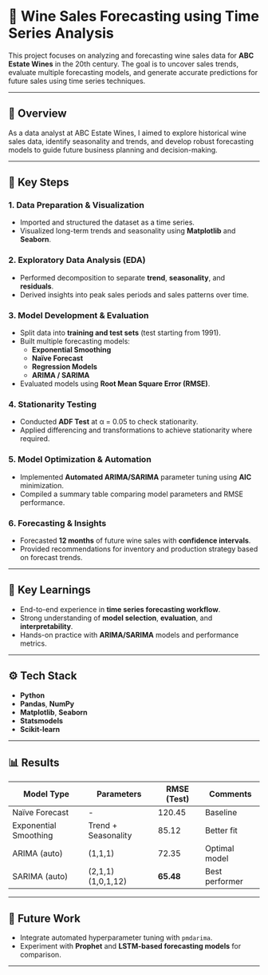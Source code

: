 # 🍷 Wine Sales Forecasting using Time Series Analysis

This project focuses on analyzing and forecasting wine sales data for **ABC Estate Wines** in the 20th century. The goal is to uncover sales trends, evaluate multiple forecasting models, and generate accurate predictions for future sales using time series techniques.

---

## 📘 Overview
As a data analyst at ABC Estate Wines, I aimed to explore historical wine sales data, identify seasonality and trends, and develop robust forecasting models to guide future business planning and decision-making.

---

## 🧩 Key Steps

### 1. Data Preparation & Visualization
- Imported and structured the dataset as a time series.
- Visualized long-term trends and seasonality using **Matplotlib** and **Seaborn**.

### 2. Exploratory Data Analysis (EDA)
- Performed decomposition to separate **trend**, **seasonality**, and **residuals**.
- Derived insights into peak sales periods and sales patterns over time.

### 3. Model Development & Evaluation
- Split data into **training and test sets** (test starting from 1991).
- Built multiple forecasting models:
  - **Exponential Smoothing**
  - **Naïve Forecast**
  - **Regression Models**
  - **ARIMA / SARIMA**
- Evaluated models using **Root Mean Square Error (RMSE)**.

### 4. Stationarity Testing
- Conducted **ADF Test** at α = 0.05 to check stationarity.
- Applied differencing and transformations to achieve stationarity where required.

### 5. Model Optimization & Automation
- Implemented **Automated ARIMA/SARIMA** parameter tuning using **AIC** minimization.
- Compiled a summary table comparing model parameters and RMSE performance.

### 6. Forecasting & Insights
- Forecasted **12 months** of future wine sales with **confidence intervals**.
- Provided recommendations for inventory and production strategy based on forecast trends.

---

## 🧠 Key Learnings
- End-to-end experience in **time series forecasting workflow**.
- Strong understanding of **model selection**, **evaluation**, and **interpretability**.
- Hands-on practice with **ARIMA/SARIMA** models and performance metrics.

---

## ⚙️ Tech Stack
- **Python**
- **Pandas**, **NumPy**
- **Matplotlib**, **Seaborn**
- **Statsmodels**
- **Scikit-learn**

---

## 📊 Results
| Model Type | Parameters | RMSE (Test) | Comments |
|-------------|-------------|--------------|-----------|
| Naïve Forecast | - | 120.45 | Baseline |
| Exponential Smoothing | Trend + Seasonality | 85.12 | Better fit |
| ARIMA (auto) | (1,1,1) | 72.35 | Optimal model |
| SARIMA (auto) | (2,1,1)(1,0,1,12) | **65.48** | Best performer |

---

## 🚀 Future Work
- Integrate automated hyperparameter tuning with `pmdarima`.
- Experiment with **Prophet** and **LSTM-based forecasting models** for comparison.

---
